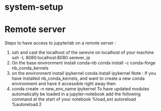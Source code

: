 # system-setup
# Remote server 
Steps to have access to jupyterlab on a remote server :
1. ssh and cast the localhost of the serevre on localhost of your machine
 ssh -L 8080:localhost:8080 serever_ip
2. On the base environment install conda-nb
 conda install -c conda-forge nb_conda_kernels
3. on the environment install ipykernel
 conda install ipykernel
Note : If you have installed nb_conda_kernels, and want to create a new conda environment and have it accessible right away then
4. conda create -n new_env_name ipykernel
To have updated modules automatically be loaded in a jupyter-notebook add the following command at the start of your notebook
%load_ext autoreload
%autoreload 2

